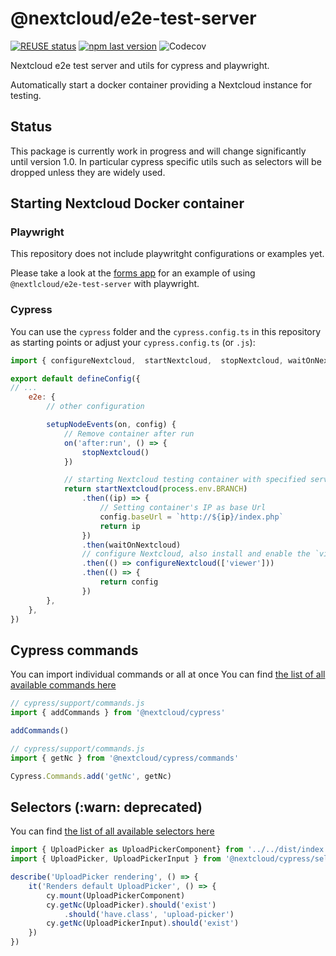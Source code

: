 <!--
  - SPDX-FileCopyrightText: 2022 Nextcloud GmbH and Nextcloud contributors
  - SPDX-License-Identifier: AGPL-3.0-or-later
-->
# \@nextcloud/e2e-test-server

[![REUSE status](https://api.reuse.software/badge/github.com/nextcloud-libraries/nextcloud-cypress)](https://api.reuse.software/info/github.com/nextcloud-libraries/nextcloud-cypress) [![npm last version](https://img.shields.io/npm/v/@nextcloud/e2e-test-server.svg?style=flat-square)](https://www.npmjs.com/package/@nextcloud/e2e-test-server) ![Codecov](https://img.shields.io/codecov/c/github/nextcloud/nextcloud-cypress?style=flat-square)

Nextcloud e2e test server and utils for cypress and playwright.

Automatically start a docker container providing a Nextcloud instance for testing.

## Status

This package is currently work in progress and will change significantly until version 1.0.
In particular cypress specific utils such as selectors will be dropped unless they are widely used.

## Starting Nextcloud Docker container

### Playwright

This repository does not include playwritght configurations or examples yet.

Please take a look at the [forms app](https://github.com/nextcloud/forms) for an example of using `@nextlcloud/e2e-test-server` with playwright.

### Cypress

You can use the `cypress` folder and the `cypress.config.ts` in this repository as starting points or adjust your `cypress.config.ts` (or `.js`):

```js
import { configureNextcloud,  startNextcloud,  stopNextcloud, waitOnNextcloud } from '@nextcloud/cypress/docker'

export default defineConfig({
// ...
	e2e: {
		// other configuration

		setupNodeEvents(on, config) {
			// Remove container after run
			on('after:run', () => {
				stopNextcloud()
			})

			// starting Nextcloud testing container with specified server branch
			return startNextcloud(process.env.BRANCH)
				.then((ip) => {
					// Setting container's IP as base Url
					config.baseUrl = `http://${ip}/index.php`
					return ip
				})
				.then(waitOnNextcloud)
				// configure Nextcloud, also install and enable the `viewer` app
				.then(() => configureNextcloud(['viewer']))
				.then(() => {
					return config
				})
		},
	},
})
```

## Cypress commands

You can import individual commands or all at once
You can find [the list of all available commands here](https://nextcloud.github.io/nextcloud-cypress/modules/commands.html) 

```js
// cypress/support/commands.js
import { addCommands } from '@nextcloud/cypress'

addCommands()
```

```js
// cypress/support/commands.js
import { getNc } from '@nextcloud/cypress/commands'

Cypress.Commands.add('getNc', getNc)
```

## Selectors (:warn: deprecated)

You can find [the list of all available selectors here](https://nextcloud.github.io/nextcloud-cypress/modules/selectors.html) 

```js
import { UploadPicker as UploadPickerComponent} from '../../dist/index.js'
import { UploadPicker, UploadPickerInput } from '@nextcloud/cypress/selectors'

describe('UploadPicker rendering', () => {
	it('Renders default UploadPicker', () => {
		cy.mount(UploadPickerComponent)
		cy.getNc(UploadPicker).should('exist')
			.should('have.class', 'upload-picker')
		cy.getNc(UploadPickerInput).should('exist')
	})
})
```
